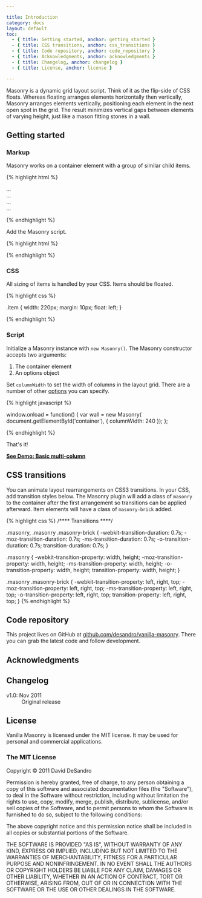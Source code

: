 ```yaml
---

title: Introduction
category: docs
layout: default
toc:
  - { title: Getting started, anchor: getting_started }
  - { title: CSS transitions, anchor: css_transitions }
  - { title: Code repository, anchor: code_repository }
  - { title: Acknowledgments, anchor: acknowledgments }
  - { title: Changelog, anchor: changelog }
  - { title: License, anchor: license }

---
```


Masonry is a dynamic grid layout script. Think of it as the flip-side of CSS floats. Whereas floating arranges elements horizontally then vertically, Masonry arranges elements vertically, positioning each element in the next open spot in the grid. The result minimizes vertical gaps between elements of varying height, just like a mason fitting stones in a wall.

## Getting started



### Markup

Masonry works on a container element with a group of similar child items.

{% highlight html %}

<div id="container">
  <div class="item">...</div>
  <div class="item">...</div>
  <div class="item">...</div>
  ...
</div>

{% endhighlight %}

Add the Masonry script.

{% highlight html %}

<script src="/path/to/masonry.min.js"></script>

{% endhighlight %}

### CSS

All sizing of items is handled by your CSS. Items should be floated.

{% highlight css %}

.item {
  width: 220px;
  margin: 10px;
  float: left;
}

{% endhighlight %}

### Script

Initialize a Masonry instance with `new Masonry()`. The Masonry constructor accepts two arguments:

1. The container element
2. An options object

Set `columnWidth` to set the width of columns in the layout grid. There are a number of other [options](options.html) you can specify.

{% highlight javascript %}

window.onload = function() {
  var wall = new Masonry( document.getElementById('container'), {
    columnWidth: 240
  });
};

{% endhighlight %}

That's it!

[**See Demo: Basic multi-column**](../demos/basic-multi-column.html)

## CSS transitions

You can animate layout rearrangements on CSS3 transitions. In your CSS, add transition styles below. The Masonry plugin will add a class of `masonry` to the container after the first arrangement so transitions can be applied afterward. Item elements will have a class of `masonry-brick` added.

{% highlight css %}
/**** Transitions ****/

.masonry,
.masonry .masonry-brick {
  -webkit-transition-duration: 0.7s;
     -moz-transition-duration: 0.7s;
      -ms-transition-duration: 0.7s;
       -o-transition-duration: 0.7s;
          transition-duration: 0.7s;
}

.masonry {
  -webkit-transition-property: width, height;
     -moz-transition-property: width, height;
      -ms-transition-property: width, height;
       -o-transition-property: width, height;
          transition-property: width, height;
}

.masonry .masonry-brick {
  -webkit-transition-property: left, right, top;
     -moz-transition-property: left, right, top;
      -ms-transition-property: left, right, top;
       -o-transition-property: left, right, top;
          transition-property: left, right, top;
}
{% endhighlight %}

## Code repository

This project lives on GitHub at [github.com/desandro/vanilla-masonry](http://github.com/desandro/vanilla-masonry). There you can grab the latest code and follow development.

## Acknowledgments



## Changelog

<dl>
  <dt>v1.0: Nov 2011</dt>
    <dd>Original release</dd>
</dl>

## License

Vanilla Masonry is licensed under the MIT license. It may be used for personal and commercial applications.

<div class="license-copy">
  <h3>The MIT License</h3>
  <p>Copyright &copy; 2011 David DeSandro</p>
  <p>Permission is hereby granted, free of charge, to any person obtaining a copy of this software and associated documentation files (the "Software"), to deal in the Software without restriction, including without limitation the rights to use, copy, modify, merge, publish, distribute, sublicense, and/or sell copies of the Software, and to permit persons to whom the Software is furnished to do so, subject to the following conditions:</p>
  <p>The above copyright notice and this permission notice shall be included in all copies or substantial portions of the Software.</p>
  <p>THE SOFTWARE IS PROVIDED "AS IS", WITHOUT WARRANTY OF ANY KIND, EXPRESS OR IMPLIED, INCLUDING BUT NOT LIMITED TO THE WARRANTIES OF MERCHANTABILITY, FITNESS FOR A PARTICULAR PURPOSE AND NONINFRINGEMENT. IN NO EVENT SHALL THE AUTHORS OR COPYRIGHT HOLDERS BE LIABLE FOR ANY CLAIM, DAMAGES OR OTHER LIABILITY, WHETHER IN AN ACTION OF CONTRACT, TORT OR OTHERWISE, ARISING FROM, OUT OF OR IN CONNECTION WITH THE SOFTWARE OR THE USE OR OTHER DEALINGS IN THE SOFTWARE.</p>
</div>
